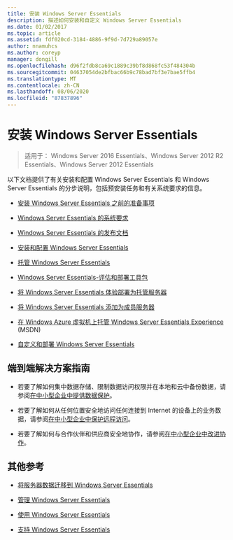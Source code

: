 ```yaml
---
title: 安装 Windows Server Essentials
description: 描述如何安装和自定义 Windows Server Essentials
ms.date: 01/02/2017
ms.topic: article
ms.assetid: fdf020cd-3184-4886-9f9d-7d729a89057e
author: nnamuhcs
ms.author: coreyp
manager: dongill
ms.openlocfilehash: d96f2fdb8ca69c1889c39bf8d868fc53f484304b
ms.sourcegitcommit: 04637054de2bfbac66b9c78bad7bf3e7bae5ffb4
ms.translationtype: MT
ms.contentlocale: zh-CN
ms.lasthandoff: 08/06/2020
ms.locfileid: "87837896"
---
```

# <a name="install-windows-server-essentials"></a>安装 Windows Server Essentials

>适用于： Windows Server 2016 Essentials、Windows Server 2012 R2 Essentials、Windows Server 2012 Essentials

以下文档提供了有关安装和配置 Windows Server Essentials 和 Windows Server Essentials 的分步说明，包括预安装任务和有关系统要求的信息。

-   [安装 Windows Server Essentials 之前的准备事项](Before-You-Install-Windows-Server-Essentials.md)

-   [Windows Server Essentials 的系统要求](../get-started/system-requirements.md)

-   [Windows Server Essentials 的发布文档](../get-started/release-notes.md)

-   [安装和配置 Windows Server Essentials](Install-and-Configure-Windows-Server-Essentials.md)

-   [托管 Windows Server Essentials](Hosted-Windows-Server-Essentials.md)

-   [Windows Server Essentials-评估和部署工具包](Assessment-and-Deployment-Kit-for-Windows-Server-Essentials.md)

-   [将 Windows Server Essentials 体验部署为托管服务器](Deploy-Windows-Server-Essentials-Experience-as-a-Hosted-Server.md)

-   [将 Windows Server Essentials 添加为成员服务器](Add-Windows-Server-Essentials-as-a-Member-Server.md)

-   [在 Windows Azure 虚拟机上托管 Windows Server Essentials Experience](/previous-versions/azure/dn520828(v=azure.100)) (MSDN)

-   [自定义和部署 Windows Server Essentials](Customize-and-Deploy-Windows-Server-Essentials.md)


## <a name="end-to-end-solution-guides"></a>端到端解决方案指南

-    若要了解如何集中数据存储、限制数据访问权限并在本地和云中备份数据，请参阅[在中小型企业中提供数据保护](/previous-versions/orphan-topics/ws.11/dn582043(v=ws.11))。

-    若要了解如何从任何位置安全地访问任何连接到 Internet 的设备上的业务数据，请参阅[在中小型企业中保护远程访问](/previous-versions/windows/it-pro/solutions-guidance/dn629457(v=ws.11))。

-    若要了解如何与合作伙伴和供应商安全地协作，请参阅[在中小型企业中改进协作](/previous-versions/windows/it-pro/solutions-guidance/dn747893(v=ws.11))。

## <a name="additional-references"></a>其他参考


-   [将服务器数据迁移到 Windows Server Essentials](../migrate/Migrate-Server-Data-to-Windows-Server-Essentials.md)

-   [管理 Windows Server Essentials](../manage/Manage-Windows-Server-Essentials.md)

-   [使用 Windows Server Essentials](../use/Use-Windows-Server-Essentials.md)

-   [支持 Windows Server Essentials](../support/Support-Windows-Server-Essentials.md)